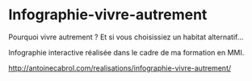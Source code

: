 # Infographie-vivre-autrement

Pourquoi vivre autrement ? Et si vous choisissiez un habitat alternatif...

Infographie interactive réalisée dans le cadre de ma formation en MMI.

http://antoinecabrol.com/realisations/infographie-vivre-autrement/
